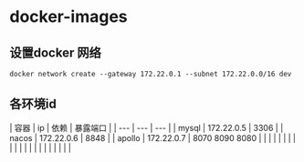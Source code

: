 # docker-images
## 设置docker 网络


```shell
docker network create --gateway 172.22.0.1 --subnet 172.22.0.0/16 dev
```

## 各环境id
|  容器   |  ip   |  依赖 | 暴露端口 |
| --- | --- | --- |
|  mysql   |   172.22.0.5  |  3306   |
|  nacos   |  172.22.0.6   |  8848   |
|  apollo  | 172.22.0.7    | 8070 8090 8080    |
|     |     |     |
|     |     |     |
|     |     |     |
|     |     |     |
|     |     |     |